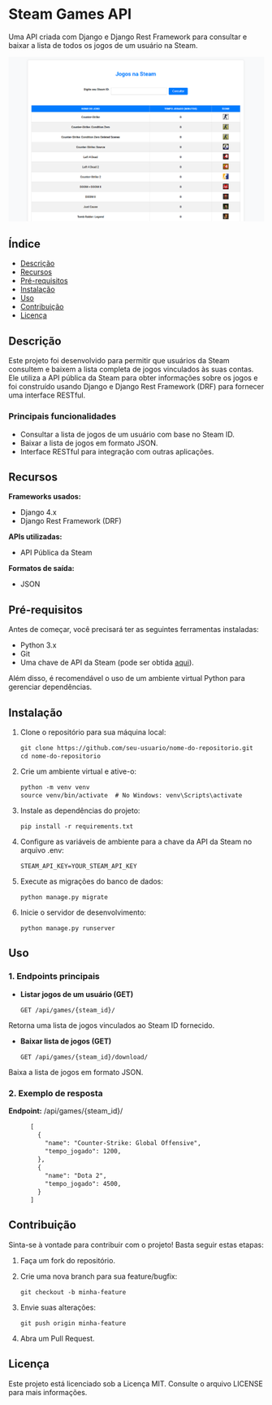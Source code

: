 # Steam Games API
Uma API criada com Django e Django Rest Framework para consultar e baixar a lista de todos os jogos de um usuário na Steam.

<img src = "https://github.com/allesantos/allesantos/blob/main/imagens/Django-Steam-API/steam.png">

## Índice
- [Descrição](#Descrição)
- [Recursos](#Recursos)
- [Pré-requisitos](#Pré-requisitos)
- [Instalação](#Instalação)
- [Uso](#Uso)
- [Contribuição](#Contribuição)
- [Licença](#Licença)

## Descrição
Este projeto foi desenvolvido para permitir que usuários da Steam consultem e baixem a lista completa de jogos vinculados às suas contas. Ele utiliza a API pública da Steam para obter informações sobre os jogos e foi construído usando Django e Django Rest Framework (DRF) para fornecer uma interface RESTful.

### Principais funcionalidades
- Consultar a lista de jogos de um usuário com base no Steam ID.
- Baixar a lista de jogos em formato JSON.
- Interface RESTful para integração com outras aplicações.

## Recursos
__Frameworks usados:__
- Django 4.x
- Django Rest Framework (DRF)
  
__APIs utilizadas:__
- API Pública da Steam
  
__Formatos de saída:__
- JSON

## Pré-requisitos
Antes de começar, você precisará ter as seguintes ferramentas instaladas:

- Python 3.x
- Git
- Uma chave de API da Steam (pode ser obtida [aqui](https://steamcommunity.com/dev/apikey)).
  
Além disso, é recomendável o uso de um ambiente virtual Python para gerenciar dependências.

## Instalação
1. Clone o repositório para sua máquina local:
   
    ```
    git clone https://github.com/seu-usuario/nome-do-repositorio.git
    cd nome-do-repositorio
    ```

2. Crie um ambiente virtual e ative-o:
   
    ```
    python -m venv venv
    source venv/bin/activate  # No Windows: venv\Scripts\activate
    ```

3. Instale as dependências do projeto:
   
    ```
    pip install -r requirements.txt
    ```

4. Configure as variáveis de ambiente para a chave da API da Steam no arquivo .env:
   
    ```
    STEAM_API_KEY=YOUR_STEAM_API_KEY
    ```

5. Execute as migrações do banco de dados:   
    ```
    python manage.py migrate
    ```

6. Inicie o servidor de desenvolvimento:
   
    ```
    python manage.py runserver
    ```

## Uso
### 1. Endpoints principais
- __Listar jogos de um usuário (GET)__
  
  ```
  GET /api/games/{steam_id}/
  ```

Retorna uma lista de jogos vinculados ao Steam ID fornecido.

- __Baixar lista de jogos (GET)__
  
  ```
  GET /api/games/{steam_id}/download/
  ```
Baixa a lista de jogos em formato JSON.

### 2. Exemplo de resposta
__Endpoint:__ /api/games/{steam_id}/

    
          [
            {
              "name": "Counter-Strike: Global Offensive",
              "tempo_jogado": 1200,
            },
            {
              "name": "Dota 2",
              "tempo_jogado": 4500,
            }
          ]
    
  
## Contribuição

Sinta-se à vontade para contribuir com o projeto! Basta seguir estas etapas:

1. Faça um fork do repositório.
   
2. Crie uma nova branch para sua feature/bugfix:

      ```
      git checkout -b minha-feature
      ```

3. Envie suas alterações:

      ```
      git push origin minha-feature
      ```
4. Abra um Pull Request.

## Licença

Este projeto está licenciado sob a Licença MIT. Consulte o arquivo LICENSE para mais informações.
